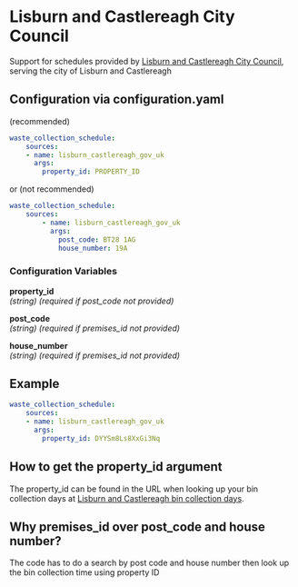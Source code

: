 # Lisburn and Castlereagh City Council

Support for schedules provided by [Lisburn and Castlereagh City Council](https://www.lisburncastlereagh.gov.uk/resident/bins-and-recycling/household-waste/collection-days-and-holiday-information), serving the city of Lisburn and Castlereagh

## Configuration via configuration.yaml

(recommended)

```yaml
waste_collection_schedule:
    sources:
    - name: lisburn_castlereagh_gov_uk
      args:
        property_id: PROPERTY_ID
```

or (not recommended)

```yaml
waste_collection_schedule:
    sources:
        - name: lisburn_castlereagh_gov_uk
          args:
            post_code: BT28 1AG
            house_number: 19A
```

### Configuration Variables

**property_id**  
*(string) (required if post_code not provided)*

**post_code**  
*(string) (required if premises_id not provided)*

**house_number**  
*(string) (required if premises_id not provided)*

## Example

```yaml
waste_collection_schedule:
    sources:
    - name: lisburn_castlereagh_gov_uk
      args:
        property_id: DYYSm8Ls8XxGi3Nq
```

## How to get the property_id argument

The property_id can be found in the URL when looking up your
bin collection days at [Lisburn and Castlereagh bin collection days](https://lisburn.isl-fusion.com).

## Why premises_id over post_code and house number?

The code has to do a search by post code and house number then look up the bin collection time using property ID
